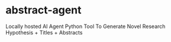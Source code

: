 # abstract-agent
Locally hosted AI Agent Python Tool To Generate Novel Research Hypothesis + Titles + Abstracts
